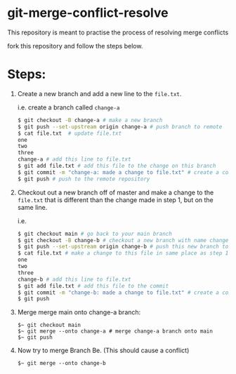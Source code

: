 # git-merge-conflict-resolve

This repository is meant to practise the process of resolving merge conflicts

fork this repository and follow the steps below.

# Steps:


1. Create a new branch and add a new line to the `file.txt`.

    i.e. create a branch called `change-a`
    ```BASH
    $ git checkout -B change-a # make a new branch
    $ git push --set-upstream origin change-a # push branch to remote
    $ cat file.txt  # update file.txt
    one
    two
    three
    change-a # add this line to file.txt
    $ git add file.txt # add this file to the change on this branch
    $ git commit -m "change-a: made a change to file.txt" # create a commit message
    $ git push # push to the remote repository
    ```

2. Checkout out a new branch off of master and make a change to the `file.txt` that is different than the change made in step 1, but on the same line.
    
    i.e. 
    ```BASH
    $ git checkout main # go back to your main branch
    $ git checkout -B change-b # checkout a new branch with name change-b
    $ git push --set-upstream origin change-b # push this new branch to remote
    $ cat file.txt # make a change to this file in same place as step 1
    one
    two
    three
    change-b # add this line to file.txt
    $ git add file.txt # add this file to the commit
    $ git commit -m "change-b: made a change to file.txt" # create a commit message
    $ git push
    ```

3. Merge merge main onto change-a branch:

    ```
    $~ git checkout main
    $~ git merge --onto change-a # merge change-a branch onto main
    $~ git push
    ```

4. Now try to merge Branch Be.  (This should cause a conflict)

    ```
    $~ git merge --onto change-b
    ```


